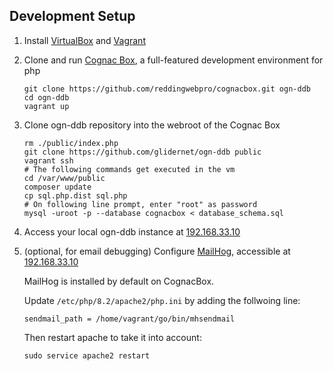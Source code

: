 ## Development Setup
1. Install [VirtualBox](https://www.virtualbox.org/wiki/Downloads) and [Vagrant](https://www.vagrantup.com/)

2. Clone and run [Cognac Box](https://reddingitpro.com/2020/03/15/cognac-box-upgraded-scotchbox/), a full-featured development environment for php
   ```
   git clone https://github.com/reddingwebpro/cognacbox.git ogn-ddb
   cd ogn-ddb
   vagrant up
   ```

3. Clone ogn-ddb repository into the webroot of the Cognac Box
   ```
   rm ./public/index.php
   git clone https://github.com/glidernet/ogn-ddb public
   vagrant ssh
   # The following commands get executed in the vm
   cd /var/www/public
   composer update
   cp sql.php.dist sql.php
   # On following line prompt, enter "root" as password
   mysql -uroot -p --database cognacbox < database_schema.sql
   ```

4. Access your local ogn-ddb instance at [192.168.33.10](http://192.168.33.10)

5. (optional, for email debugging) Configure [MailHog](https://github.com/mailhog/MailHog), accessible at [192.168.33.10](http://192.168.33.10:8025/)

   MailHog is installed by default on CognacBox.
   
   Update `/etc/php/8.2/apache2/php.ini` by adding the follwoing line:
   ```
   sendmail_path = /home/vagrant/go/bin/mhsendmail
   ```
   Then restart apache to take it into account:
   ```
   sudo service apache2 restart
   ```
   
